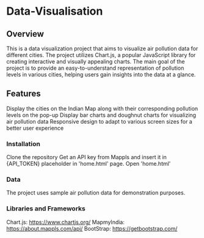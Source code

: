 # Data-Visualisation

## Overview
This is a data visualization project that aims to visualize air pollution data for different cities. The project utilizes Chart.js, a popular JavaScript library for creating interactive and visually appealing charts. The main goal of the project is to provide an easy-to-understand representation of pollution levels in various cities, helping users gain insights into the data at a glance.

## Features
Display the cities on the Indian Map along with their corresponding pollution levels on the pop-up
Display bar charts and doughnut charts for visualizing air pollution data
Responsive design to adapt to various screen sizes for a better user experience

### Installation
Clone the repository
Get an API key from Mappls and insert it in {API_TOKEN} placeholder in 'home.html' page.
Open 'home.html'

### Data
The project uses sample air pollution data for demonstration purposes.

### Libraries and Frameworks
Chart.js: https://www.chartjs.org/
MapmyIndia: https://about.mappls.com/api/
BootStrap: https://getbootstrap.com/

